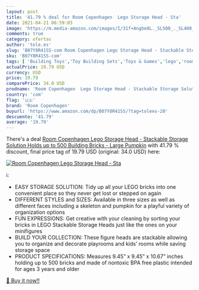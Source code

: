 ```yaml
---
layout: post
title: '41.79 % deal for Room Copenhagen  Lego Storage Head - Sta'
date: 2021-04-21 06:59:03
image: 'https://m.media-amazon.com/images/I/31f+Angbe8L._SL500_._SL400_.jpg'
comments: true
category: ofertas
author: 'tole.es'
slug: 'B07Y8R41SS-com Room Copenhagen Lego Storage Head - Stackable Storage...'
sku: 'B07Y8R41SS-com'
tags: [ 'Building Toys','Toy Building Sets','Toys & Games','lego','room copenhagen', ]
actualPrice: 19.79 USD
currency: USD
price: 19.79
comparePrice: 34.0 USD
prodname: 'Room Copenhagen  Lego Storage Head - Stackable Storage Solution  Holds up to 500 Building Bricks - Large  Pumpkin'
country: 'com'
flag: '🇺🇸'
brand: 'Room Copenhagen'
buyurl: 'https://www.amazon.com/dp/B07Y8R41SS/?tag=tolees-20'
descuento: '41.79'
average: '19.79'
---
```


There's a deal [Room Copenhagen  Lego Storage Head - Stackable Storage Solution  Holds up to 500 Building Bricks - Large  Pumpkin](https://www.amazon.com/dp/B07Y8R41SS/?tag=tolees-20)  with  41.79 % discount, final price tag of  19.79 USD (original: 34.0 USD) here:

[![Room Copenhagen  Lego Storage Head - Sta](https://m.media-amazon.com/images/I/31f+Angbe8L._SL500_._SL400_.jpg)](https://www.amazon.com/dp/B07Y8R41SS/?tag=tolees-20)

ℹ️:

- EASY STORAGE SOLUTION: Tidy up all your LEGO bricks into one convenient place so they never get lost or stepped on again
- DIFFERENT STYLES and SIZES: Available in three sizes as well as different faces including a skeleton and pumpkin for a playful variety of organization options
- FUN EXPRESSIONS: Get creative with your cleaning by sorting your bricks in LEGO Stackable Storage Heads just like the ones on your minifigures
- BUILD YOUR COLLECTION: These figure heads are stackable allowing you to organize and decorate playrooms and kids’ rooms while saving storage space
- PRODUCT SPECIFICATIONS: Measures 9.45” x 9.45” x 10.67” inches holding up to 500 bricks and made of nontoxic BPA free plastic intended for ages 3 years and older

[🛒 Buy it now!!](https://www.amazon.com/dp/B07Y8R41SS/?tag=tolees-20)
